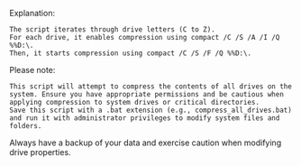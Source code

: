 Explanation:

    The script iterates through drive letters (C to Z).
    For each drive, it enables compression using compact /C /S /A /I /Q %%D:\.
    Then, it starts compression using compact /C /S /F /Q %%D:\.

Please note:

    This script will attempt to compress the contents of all drives on the system. Ensure you have appropriate permissions and be cautious when applying compression to system drives or critical directories.
    Save this script with a .bat extension (e.g., compress_all_drives.bat) and run it with administrator privileges to modify system files and folders.

Always have a backup of your data and exercise caution when modifying drive properties.
